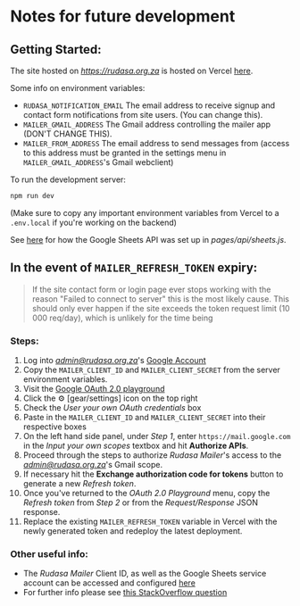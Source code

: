 # Notes for future development

## Getting Started:
The site hosted on *https://rudasa.org.za* is hosted on Vercel [here](https://vercel.com/jcpeeps/rudasa-7khp).

Some info on environment variables:
- `RUDASA_NOTIFICATION_EMAIL` The email address to receive signup and contact form notifications from site users. (You can change this).
- `MAILER_GMAIL_ADDRESS` The Gmail address controlling the mailer app (DON'T CHANGE THIS).
- `MAILER_FROM_ADDRESS` The email address to send messages from (access to this address must be granted in the settings menu in `MAILER_GMAIL_ADDRESS`'s Gmail webclient)

To run the development server:
```bash
npm run dev
```
(Make sure to copy any important environment variables from Vercel to a `.env.local` if you're working on the backend)

See [here](https://youtu.be/7N0OcQZFm3Q) for how the Google Sheets API was set up in *pages/api/sheets.js*.

## In the event of `MAILER_REFRESH_TOKEN` expiry:
> If the site contact form or login page ever stops working with the reason "Failed to connect to server" this is the most likely cause.
> This should only ever happen if the site exceeds the token request limit (10 000 req/day), which is unlikely for the time being

### Steps:
1) Log into *admin@rudasa.org.za*'s [Google Account](https://accounts.google.com)
2) Copy the `MAILER_CLIENT_ID` and `MAILER_CLIENT_SECRET` from the server environment variables.
3) Visit the [Google OAuth 2.0 playground](https://developers.google.com/oauthplayground)
4) Click the ⚙️ [gear/settings] icon on the top right
5) Check the *User your own OAuth credentials* box
6) Paste in the `MAILER_CLIENT_ID` and `MAILER_CLIENT_SECRET` into their respective boxes
7) On the left hand side panel, under *Step 1*, enter `https://mail.google.com` in the *Input your own scopes* textbox and hit **Authorize APIs**.
8) Proceed through the steps to authorize *Rudasa Mailer*'s access to the *admin@rudasa.org.za*'s Gmail scope.
9) If necessary hit the **Exchange authorization code for tokens** button to generate a new *Refresh token*.
10) Once you've returned to the *OAuth 2.0 Playground* menu, copy the *Refresh token* from *Step 2* or from the *Request/Response* JSON response.
11) Replace the existing `MAILER_REFRESH_TOKEN` variable in Vercel with the newly generated token and redeploy the latest deployment.

### Other useful info:
- The *Rudasa Mailer* Client ID, as well as the Google Sheets service account can be accessed and configured [here](https://console.cloud.google.com/apis/credentials?project=rudasa-user-system)
- For further info please see [this StackOverflow question](https://stackoverflow.com/q/66058279)